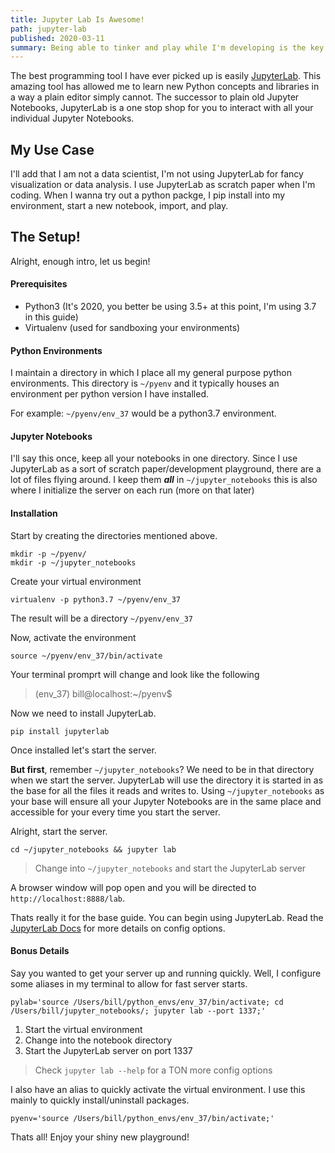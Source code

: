 ```yaml
---
title: Jupyter Lab Is Awesome!
path: jupyter-lab
published: 2020-03-11
summary: Being able to tinker and play while I'm developing is the key to learning! JupyterLab allows me to quickly iterate on ideas.
---
```


The best programming tool I have ever picked up is easily [JupyterLab](https://jupyter.org/). This amazing tool has allowed me to learn new Python concepts and libraries in a way a plain editor simply cannot. The successor to plain old Jupyter Notebooks, JupyterLab is a one stop shop for you to interact with all your individual Jupyter Notebooks.


## My Use Case

I'll add that I am not a data scientist, I'm not using JupyterLab for fancy visualization or data analysis. I use JupyterLab as scratch paper when I'm coding. When I wanna try out a python packge, I pip install into my environment, start a new notebook, import, and play.

## The Setup!

Alright, enough intro, let us begin!

#### Prerequisites
* Python3 (It's 2020, you better be using 3.5+ at this point, I'm using 3.7 in this guide)
* Virtualenv (used for sandboxing your environments)

#### Python Environments

I maintain a directory in which I place all my general purpose python environments. This directory is `~/pyenv` and it typically houses an environment per python version I have installed.

For example: `~/pyenv/env_37` would be a python3.7 environment.

#### Jupyter Notebooks

I'll say this once, keep all your notebooks in one directory. Since I use JupyterLab as a sort of scratch paper/development playground, there are a lot of files flying around. I keep them ***all*** in `~/jupyter_notebooks` this is also where I initialize the server on each run (more on that later)

#### Installation

Start by creating the directories mentioned above.

```
mkdir -p ~/pyenv/
mkdir -p ~/jupyter_notebooks
```

Create your virtual environment

```
virtualenv -p python3.7 ~/pyenv/env_37
```

The result will be a directory `~/pyenv/env_37`

Now, activate the environment

```
source ~/pyenv/env_37/bin/activate
```
Your terminal promprt will change and look like the following

>(env_37) bill@localhost:~/pyenv$

Now we need to install JupyterLab.

```
pip install jupyterlab
```

Once installed let's start the server.

**But first**, remember `~/jupyter_notebooks`? We need to be in that directory when we start the server. JupyterLab will use the directory it is started in as the base for all the files it reads and writes to. Using `~/jupyter_notebooks` as your base will ensure all your Jupyter Notebooks are in the same place and accessible for your every time you start the server.

Alright, start the server.
```
cd ~/jupyter_notebooks && jupyter lab
```
> Change into `~/jupyter_notebooks` and start the JupyterLab server

A browser window will pop open and you will be directed to `http://localhost:8888/lab`.

Thats really it for the base guide. You can begin using JupyterLab. Read the [JupyterLab Docs](https://jupyterlab.readthedocs.io/en/stable/) for more details on config options.

#### Bonus Details

Say you wanted to get your server up and running quickly. Well, I configure some aliases in my terminal to allow for fast server starts.

```
pylab='source /Users/bill/python_envs/env_37/bin/activate; cd /Users/bill/jupyter_notebooks/; jupyter lab --port 1337;'
```

1. Start the virtual environment
2. Change into the notebook directory
3. Start the JupyterLab server on port 1337

> Check `jupyter lab --help` for a TON more config options

I also have an alias to quickly activate the virtual environment. I use this mainly to quickly install/uninstall packages.

```
pyenv='source /Users/bill/python_envs/env_37/bin/activate;'
```

Thats all! Enjoy your shiny new playground!

